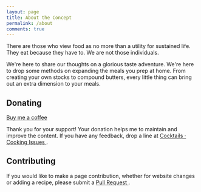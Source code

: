 ```yaml
---
layout: page
title: About the Concept
permalink: /about
comments: true
---
```


<div class="row justify-content-between">
<div class="col-md-8 pr-5">

<p>There are those who view food as no more than a utility for sustained life.  They eat because they have to.  We are not those individuals.</p>

<p>We're here to share our thoughts on a glorious taste adventure.  We're here to drop some methods on expanding the meals you prep at home.  From creating your own stocks to compound butters, every little thing can bring out an extra dimension to your meals.</p>

</div>

<div class="col-md-4">

<div class="row">

<div class="col-md-12">
<div class="section-title">
    <h2><span>Donating</span></h2>
</div>

<a target="_blank" href="https://ko-fi.com/cocktailscooking" class="btn btn-danger">Buy me a coffee</a>

<p>Thank you for your support! Your donation helps me to maintain and improve the content.  If you have any feedback, drop a line at <a target="_blank" href="https://github.com/cocktailscooking/cocktailscooking.github.io/issues/new">Cocktails &centerdot; Cooking Issues <i class="fab fa-github"></i></a>.</p>

</div>
<div class="col-lg-12 col-md-12 col-sm-12">
<div class="section-title">
    <h2><span>Contributing</span></h2>
</div>

<p>If you would like to make a page contribution, whether for website changes or adding a recipe, please submit a <a target="_blank" href="https://github.com/cocktailscooking/cocktailscooking.github.io/pulls">Pull Request <i class="fab fa-github"></i></a>.</p>

</div>
</div>

</div>
</div>
